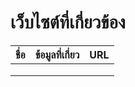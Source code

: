 # เว็บไซต์ที่เกี่ยวข้อง

| ชื่อ | ข้อมูลที่เกี่ยว | URL |
| ---- | --------------- | --- |
|      |                 |     |
|      |                 |     |
|      |                 |     |
